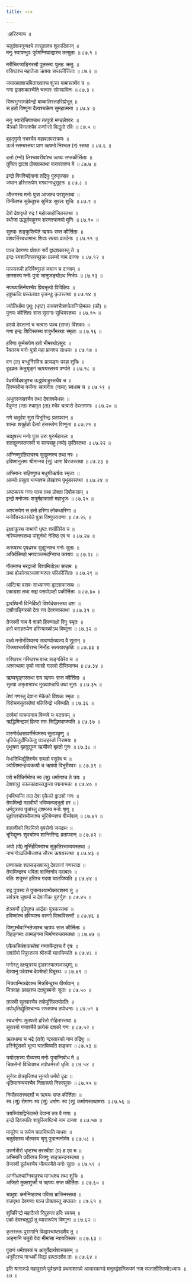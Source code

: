 ```yaml
---
title: ०८७

---
```

॥हरिरुवाच ॥  
  
चतुर्दशमनून्वक्ष्ये तत्सुताश्च शुकादिकान् ॥  
मनुः स्वायम्भुवः पूर्वमग्निघ्राद्याश्च तत्सुताः ॥ ८७.१ ॥  
  
मरीचिरत्र्यङ्गिरसौ पुलस्त्यः पुलहः क्रतुः ॥  
वसिष्ठश्च महातेजा ऋषयः सप्तकीर्त्तिताः ॥ ८७.२ ॥  
  
जयाख्याशाचमिताख्याश्च शुक्रा यामास्तथैव च ॥  
गणा द्वादशकाश्चैति चत्वारः सोमपायिनः ॥ ८७.३ ॥  
  
विश्वभुग्वामदेवेन्द्रो बाष्कलिस्तदरिर्ह्यभूत् ॥  
स हतो विष्णुना दैत्यश्चक्रेण सुमहात्मना ॥ ८७.४ ॥  
  
मनुः स्वारोचिषश्चाथ तत्पुत्रो मण्डलेश्वरः ॥  
चैत्रको विनतश्चैव कर्णान्तो विद्युतो रविः ॥ ८७.५ ॥  
  
बृहद्गुणो नभश्चैव महाबलपराक्रमः ॥  
ऊर्ज स्तम्बस्तथा प्राण ऋषभो निश्चल (र) स्तथा ॥ ८७.६ ॥  
  
दत्तो (म्भो) लिश्चावरीवांश्च ऋष्यः सप्तकीर्त्तिताः ॥  
तुषिता द्वादश प्रोक्तास्तथा पारावताश्च ये ॥ ८७.७ ॥  
  
इन्द्रो विपश्चिद्देवानां तद्रिपुः पुरुकृत्सरः ॥  
जघान हस्तिरूपेण भगवान्मधुसूदनः ॥ ८७.८ ॥  
  
औत्तमस्य मनोः पुत्रा आजश्च परशुस्तथा ॥  
विनीतश्च सुकेतुश्च सुमित्रः सुबलः शुचिः ॥ ८७.९ ॥  
  
देवो देवावृधो रुद्र ! महोत्साहोजितस्तथा ॥  
रथौजा ऊर्द्ध्वबाहुश्च शरणश्चानघो मुनिः ॥ ८७.१० ॥  
  
सुतपाः शङ्कुरित्येते ऋषयः सप्त कीर्त्तिताः ॥  
वशवर्त्तिस्वधामानः शिवाः सत्याः प्रतर्दनाः ॥ ८७.११ ॥  
  
पञ्च देवगणाः प्रोक्ता सर्वे द्वादशकास्तु ते ॥  
इन्द्रः स्वशान्तिस्तच्छुक्रः प्रलम्बो नाम दानवः ॥ ८७.१२ ॥  
  
मत्स्यरूपी हरिर्विष्णुस्तं जघान च दानवम् ॥  
तामसस्य मनोः पुत्रा जानुजङ्घोऽथ निर्भयः ॥ ८७.१३ ॥  
  
नवख्यातिर्नयश्चैव प्रियभृत्यो विविक्षिपः ॥  
हवुष्कधिः प्रस्तलाक्षः कृबन्धुः कृतस्तथा ॥ ८७.१४ ॥  
  
ज्योतिर्धामा पृथुः (धृष्ट) काव्यश्चैत्रश्चेताग्निहेमकाः (कौ) ॥  
मुनयः कीर्त्तिताः सप्त सुरागाः सुधियस्तथा ॥ ८७.१५ ॥  
  
हरयो देवतानां च चत्वारः पञ्च (सप्त) विंशकाः ॥  
गणा इन्द्रः शिविस्तस्य शत्रुर्भोमरथाः स्मृताः ॥ ८७.१६ ॥  
  
हरिणा कूर्मरूपेण हतो भीमरथोऽसुरः ॥  
रैवतस्य मनोः पुत्रो महा प्राणश्च साधकः ॥ ८७.१७ ॥  
  
वन (ल) बन्धुर्निरमित्रः प्रत्यङ्गः परहा शुचिः ॥  
दृढव्रतः केतुश्रृङ्गं ऋषयस्तस्य वर्ण्यते ॥ ८७.१८ ॥  
  
वेदश्रीर्वेदबाहुश्च ऊर्द्ध्वबाहुस्तथैव च ॥  
हिरण्यरोमा पर्जन्यः सत्यनेत्रः (नामा) स्वधाम च ॥ ८७.१९ ॥  
  
अभूतरजसश्चैव तथा देवाश्वमेधसः ॥  
वैकुण्ठ (ण्ठाः श्चामृत (ता) श्चैव चत्वारो देवतागणाः ॥ ८७.२० ॥  
  
गणे चतुर्दश सुरा विभुरिन्द्रः प्रतापवान् ॥  
शान्तः शत्रुर्हतो दैत्यो हंसरूपेण विष्णुना ॥ ८७.२१ ॥  
  
चाक्षुषस्य मनोः पुत्रा उरुः पुरुर्महाबलः ॥  
शतद्युम्नस्तपस्वी च सत्यबाहुः(क्यो) कृतिस्तथा ॥ ८७.२२ ॥  
  
अग्निष्णुरतिरात्रश्च सुद्युम्नश्च तथा नरः ॥  
हविष्मानुत्तमः श्रीमान्स्व (सु) धामा विरजस्तथा ॥ ८७.२३ ॥  
  
अभिमानः सहिष्णुश्च मधुश्रीऋर्षयः स्मृताः ॥  
आर्य्याः प्रसूता भाव्याश्च लेखाश्च पृथुकास्तथा ॥ ८७.२४ ॥  
  
अष्टकस्य गणाः पञ्च तथा प्रोक्ता दिवौकसाम् ॥  
इन्द्रो मनोजवः शत्रुर्महाकालो महाभुजः ॥ ८७.२५ ॥  
  
अश्वरूपेण स हतो हरिणा लोकधारिणा ॥  
मनोर्वैवस्वतस्येते पुत्रा विष्णुपरायणाः ॥ ८७.२६ ॥  
  
इक्ष्वाकुरथ नाभागो धृष्टः शर्यातिरेव च ॥  
नरिष्यन्तस्तथा पांशुर्नभो नेदिष्ठ एव च ॥ ८७.२७ ॥  
  
करूषश्च पृषध्रश्च सुद्युम्नश्च मनोः सुताः ॥  
अत्रिर्वसिष्ठो भगवाञ्जमदग्निश्च कश्यपः ॥ ८७.२८ ॥  
  
गौतमश्च भरद्वाजो विशामित्रोऽथ सप्तमः ॥  
तथा ह्येकोनपञ्चाशन्मरुतः परिकीर्त्तिताः ॥ ८७.२९ ॥  
  
आदित्या वसवः साध्यागणा द्वादशकास्रयः ॥  
एकादशा तथा रुद्रा वसवोऽष्टौ प्रकीर्त्तिताः ॥ ८७.३० ॥  
  
द्वावश्विनौ विनिर्दिष्टौ विश्वेदेवास्तथा दशा ॥  
दशौवाङ्गिरसो देवा नव देवगणास्तथा ॥ ८७.३१ ॥  
  
तेजस्वी नाम वै शक्रो हिरण्याक्षो रिपुः स्मृतः ॥  
हतो वराहरूपेण हरिण्याख्योऽथ विष्णुना ॥ ८७.३२ ॥  
  
वक्ष्ये मनोर्भविष्यस्य सावर्ण्याख्यस्य वै सुतान् ॥  
विजयश्चार्ववीरश्च निर्मोहः सत्यवाक्कृतिः ॥ ८७.३३ ॥  
  
वरिष्ठश्च गरिष्ठश्च वाचः सङ्गतिरेव च ॥  
अश्वत्थामा कृपो व्यासो गालवो दीप्तिमानथ ॥ ८७.३४ ॥  
  
ऋष्यश्रृङ्गस्तथा राम ऋषयः सप्त कीर्त्तिताः ॥  
सुतपा अमृताभाश्च मुख्याश्चापि तथा सुराः ॥ ८७.३५ ॥  
  
तेषां गणस्तु देवाना मेकैको विंशकः स्मृतः ॥  
विरोचनसुतस्तेषां बलिरिन्द्रो भविष्यति ॥ ८७.३६ ॥  
  
दत्त्वेमां याचमानाय विष्णवे यः पदत्रयम् ॥  
ऋद्धिमिन्द्रपदं हित्वा ततः सिद्धिमवाप्स्यति ॥ ८७.३७ ॥  
  
वारुणेर्दक्षसावर्णेर्नवमस्य सुताञ्छृणु ॥  
धृतिकेतुर्दोप्तिकेतुः पञ्चहस्तो निरामयः ॥  
पृथुश्रवा बृहदूद्युम्न ऋचीको बृहतो गुणः ॥ ८७.३८ ॥  
  
मेधातिथिर्द्युतिश्चैव सबलो वसुरेव च ॥  
ज्योतिष्मान्हव्यकव्यौ च ऋषयो विभुरीश्वरः ॥ ८७.३९ ॥  
  
परो मरीचिर्गर्भश्च स्व (सु) धर्माणश्च ते त्रयः ॥  
देशशत्रु) कालकाक्षस्तद्धन्ता पद्मनाभकः ॥ ८७.४० ॥  
  
(भविष्यन्ति तदा देवा एकैको द्वादशो गणः ॥  
तेषामिन्द्रो महावीर्यो भविष्यत्यद्भुतो हर ॥ )  
धर्मपुत्रस्य पुत्रांस्तु दशमस्य मनोः श्रृणु ॥  
सुक्षेत्रश्चोत्तमौजाश्च भूरिश्रेण्यश्च वीर्य्यवान् ॥ ८७.४१ ॥  
  
शतानीको निरमित्रो वृषसेनो जयद्रथः ॥  
भूरिद्युम्नः सुवर्चाश्च शान्तिरिन्द्रः प्रतापवान् ॥ ८७.४२ ॥  
  
अयो (पो) मूर्त्तिर्हविष्मांश्च सुकृतिश्चाव्ययस्तथा ॥  
नाभागोऽप्रतिमौजाश्च सौरभ ऋषयस्तथा ॥ ८७.४३ ॥  
  
प्राणाख्याः शतसङ्ख्यास्तु देवतानां गणस्तदा ॥  
तेषामिन्द्रश्च भविता शान्तिर्नाम महाबलः ॥  
बलिः शत्रुस्तं हरिश्च गदया घातयिष्यति ॥ ८७.४४ ॥  
  
रुद्र पुत्रस्य ते पुत्रान्वक्ष्याम्येकादशस्य तु ॥  
सर्वत्रगः सुशर्मा च देवानीकः पुरुर्गुरुः ॥ ८७.४५ ॥  
  
क्षेत्रवर्णो दृढेषुश्च आर्द्रकः पुत्रकस्तथा ॥  
हविष्मांश्च हविष्यश्च वरुणो विश्वविस्तरौ ॥ ८७.४६ ॥  
  
विष्णुश्चैवाग्नितेजाश्च ऋषयः सप्त कीर्त्तिताः ॥  
विहङ्गमाः कामङ्गमा निर्माणरुचयस्तथा ॥ ८७.४७ ॥  
  
एकैकस्त्रिंशकस्तेषां गणश्चैन्द्रश्च वै वृषः ॥  
दशग्रीवो रिपुस्तस्य श्रीरूपी घातयिष्यति ॥ ८७.४८ ॥  
  
मनोस्तु दक्षपुत्रस्य द्वादशस्यात्मजाञ्छृणु ॥  
देववानु पदेवश्च देवश्रेष्ठो विदूरथः ॥ ८७.४९ ॥  
  
मित्रवान्मित्रदेवश्च मित्रबिन्दुश्च वीर्य्यवान् ॥  
मित्रवाहः प्रवाहश्च दक्षपुत्रमनोः सुताः ॥ ८७.५० ॥  
  
तपस्वी सुतपाश्चैव तपोमूर्त्तिस्तपोरतिः ॥  
तपोधृतिर्द्युतिश्चान्यः सप्तमश्च तपोधनाः ॥ ८७.५१ ॥  
  
स्वधर्माणः सुतपसो हरितो रोहितास्तथा ॥  
सुरारयो गणाश्चैते प्रत्येकं दशको गणः ॥ ८७.५२ ॥  
  
ऋतधामा च भद्रे (तत्रे) न्द्रस्तारको नाम तद्रिपुः ॥  
हरिर्नपुंसको भूत्वा घातयिष्यति शङ्कर ॥ ८७.५३ ॥  
  
त्रयोदशस्य रौच्यस्य मनोः पुत्राम्निबोध मे ॥  
चित्रसेनो विचित्रश्च तपोधर्मरतो धृतिः ॥ ८७.५४ ॥  
  
सुनेत्रः क्षेत्रवृत्तिश्च सुनयो धर्मपो दृढः ॥  
धृतिमानव्ययश्चैव निशारूपो निरुत्सुकः ॥ ८७.५५ ॥  
  
निर्मोहस्तत्त्वदर्शो च ऋषयः सप्त कीर्त्तिताः ॥  
स्व (सु) रोमाणः स्व (सु) धर्माणः स्व (सु) कर्माणस्तथामराः ॥ ८७.५६ ॥  
  
त्रयस्त्रिंशद्विभेदास्ते देवानां तत्र वै गणाः ॥  
इन्द्रो दिवस्पतिः शत्रुस्त्विष्टिभो नाम दानवः ॥ ८७.५७ ॥  
  
मायूरेण च रूपेण घातयिष्यति माधवः ॥  
चतुर्दशस्य भौत्यस्य श्रृणु पुत्रान्मनोर्मम ॥ ८७.५८ ॥  
  
उरुर्गभीरो धृष्टश्च तरस्वीग्रा (ग्र) ह एव च ॥  
अभिमानि प्रवीरश्च जिष्णुः सङ्क्रन्दनस्तथा ॥  
तेजस्वी दुर्लभश्चैव भौत्यस्यैते मनोः सुताः ॥ ८७.५९ ॥  
  
अग्नीध्रश्चाग्निबाहुश्च मागधश्च तथा शुचिः ॥  
अजितो मुक्तशुक्रौ च ऋषयः सप्त कीर्तिताः ॥ ८७.६० ॥  
  
चाक्षुषाः कर्मनिष्ठाश्च पवित्रा भ्राजिनस्तथा ॥  
वचावृथा देवगणाः पञ्च प्रोक्तास्तु सप्तकाः ॥ ८७.६१ ॥  
  
शुचिरिन्द्रो महादैत्यो रिपुहन्ता हरिः स्वयम् ॥  
एको देवश्चतुर्द्धा तु व्यासरूपेण विष्णुना ॥ ८७.६२ ॥  
  
कृतस्ततः पुराणानि विद्याश्चाष्टादशैव तु ॥  
अङ्गानि चतुरो वेदा मीमांसा न्यायविस्तरः ॥ ८७.६३ ॥  
  
पुराणं धर्मशास्त्रं च आयुर्वेदार्थशास्त्रकम् ॥  
धनुर्वेदश्च गान्धर्वो विद्या ह्यष्टादशैव ताः ॥ ८७.६४ ॥  
  
इति श्रागारुडे महापुराणे पूर्वखण्डे प्रथमांशाख्ये आचारकाण्डे मनुतद्वंशनिरूपणं नाम स्पताशीतितमोऽध्यायः ॥ ८७ ॥